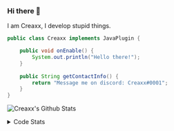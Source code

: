 ### Hi there 👋

I am Creaxx, I develop stupid things. 

```java
public class Creaxx implements JavaPlugin {

    public void onEnable() {
        System.out.println("Hello there!");
    }
    
    public String getContactInfo() {
        return "Message me on discord: Creaxx#0001";
    }
}
```

![Creaxx's Github Stats](https://github-readme-stats.vercel.app/api?username=CreaxxOG&show_icons=true&theme=dark&count_private=true)

<details>
  <summary>Code Stats</summary>

<!--START_SECTION:waka-->
![Code Time](http://img.shields.io/badge/Code%20Time-1%2C099%20hrs%2026%20mins-blue)

![Lines of code](https://img.shields.io/badge/From%20Hello%20World%20I%27ve%20Written-166%20lines%20of%20code-blue)

**🐱 My GitHub Data** 

> 🏆 425 Contributions in the Year 2023
 > 
> 📦 66.2 kB Used in GitHub's Storage 
 > 
> 🚫 Not Opted to Hire
 > 
> 📜 4 Public Repositories 
 > 
> 🔑 2 Private Repositories  
 > 
**I'm an Early 🐤** 

```text
🌞 Morning    83 commits     ██░░░░░░░░░░░░░░░░░░░░░░░   8.41% 
🌆 Daytime    474 commits    ████████████░░░░░░░░░░░░░   48.02% 
🌃 Evening    412 commits    ██████████░░░░░░░░░░░░░░░   41.74% 
🌙 Night      18 commits     ░░░░░░░░░░░░░░░░░░░░░░░░░   1.82%

```
📅 **I'm Most Productive on Saturday** 

```text
Monday       98 commits     ██░░░░░░░░░░░░░░░░░░░░░░░   9.93% 
Tuesday      158 commits    ████░░░░░░░░░░░░░░░░░░░░░   16.01% 
Wednesday    116 commits    ███░░░░░░░░░░░░░░░░░░░░░░   11.75% 
Thursday     113 commits    ██░░░░░░░░░░░░░░░░░░░░░░░   11.45% 
Friday       102 commits    ██░░░░░░░░░░░░░░░░░░░░░░░   10.33% 
Saturday     243 commits    ██████░░░░░░░░░░░░░░░░░░░   24.62% 
Sunday       157 commits    ████░░░░░░░░░░░░░░░░░░░░░   15.91%

```


📊 **This Week I Spent My Time On** 

```text
💬 Programming Languages: 
Java                     8 hrs 37 mins       ███████████████████████░░   94.61% 
Kotlin                   13 mins             ░░░░░░░░░░░░░░░░░░░░░░░░░   2.51% 
XML                      8 mins              ░░░░░░░░░░░░░░░░░░░░░░░░░   1.48% 
GitIgnore file           3 mins              ░░░░░░░░░░░░░░░░░░░░░░░░░   0.71% 
YAML                     3 mins              ░░░░░░░░░░░░░░░░░░░░░░░░░   0.68%

🔥 Editors: 
IntelliJ                 9 hrs 7 mins        █████████████████████████   100.0%

```

**I Mostly Code in Java** 

```text
Java                     14 repos            ████████████████░░░░░░░░░   63.64% 
Kotlin                   7 repos             ████████░░░░░░░░░░░░░░░░░   31.82% 
EJS                      1 repo              █░░░░░░░░░░░░░░░░░░░░░░░░   4.55%

```



 Last Updated on 06/02/2023 12:40:23 UTC
<!--END_SECTION:waka-->
</details>
